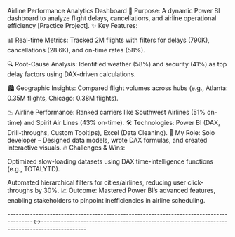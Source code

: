Airline Performance Analytics Dashboard
🎯 Purpose: A dynamic Power BI dashboard to analyze flight delays, cancellations, and airline operational efficiency [Practice Project].
✨ Key Features:

📊 Real-time Metrics: Tracked 2M flights with filters for delays (790K), cancellations (28.6K), and on-time rates (58%).

🔍 Root-Cause Analysis: Identified weather (58%) and security (41%) as top delay factors using DAX-driven calculations.

🏙️ Geographic Insights: Compared flight volumes across hubs (e.g., Atlanta: 0.35M flights, Chicago: 0.38M flights).

📉 Airline Performance: Ranked carriers like Southwest Airlines (51% on-time) and Spirit Air Lines (43% on-time).
🛠️ Technologies: Power BI (DAX, Drill-throughs, Custom Tooltips), Excel (Data Cleaning).
🌟 My Role: Solo developer – Designed data models, wrote DAX formulas, and created interactive visuals.
🔥 Challenges & Wins:

Optimized slow-loading datasets using DAX time-intelligence functions (e.g., TOTALYTD).

Automated hierarchical filters for cities/airlines, reducing user click-throughs by 30%.
📈 Outcome: Mastered Power BI’s advanced features, enabling stakeholders to pinpoint inefficiencies in airline scheduling.

---------------------------------------------------------------------------------------<->----------------------------------------------------------------------------------------------
